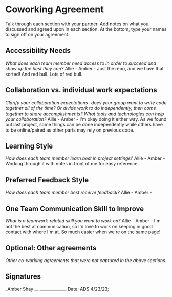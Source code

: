 # Coworking Agreement

Talk through each section with your partner. Add notes on what you discussed and agreed upon in each section. At the bottom, type your names to sign off on your agreement.

## Accessibility Needs
*What does each team member need access to in order to succeed and show up the best they can?*
Allie - 
Amber - Just the repo, and we have that sorted! And red bull. Lots of red bull.

## Collaboration vs. individual work expectations
*Clarify your collaboration expectations- does your group want to write code together all of the time? Or divide work to do independently, then come together to share accomplishments? What tools and technologies can help your collaboration?*
Allie - 
Amber - I'm okay doing it either way. As we found out last project, some things can be done independently while others have to be online/paired as other parts may rely on previous code.

## Learning Style
*How does each team member learn best in project settings?*
Allie - 
Amber - Working through it with notes in front of me for easy reference.

## Preferred Feedback Style
*How does each team member best receive feedback?*
Allie - 
Amber - 

## One Team Communication Skill to Improve
*What is a teamwork-related skill you want to work on?*
Allie - 
Amber - I'm not the best at communication, so I'd love to work on keeping in good contact with where I'm at. So much easier when we're on the same page!

## Optional: Other agreements
*Other co-working agreements that were not captured in the above sections.*

## Signatures
_Amber Shay __ _____________
Date: ADS 4/23/23; 
